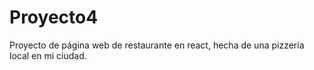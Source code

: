 # Proyecto4
Proyecto de página web de restaurante en react, hecha de una pizzería local en mi ciudad.
